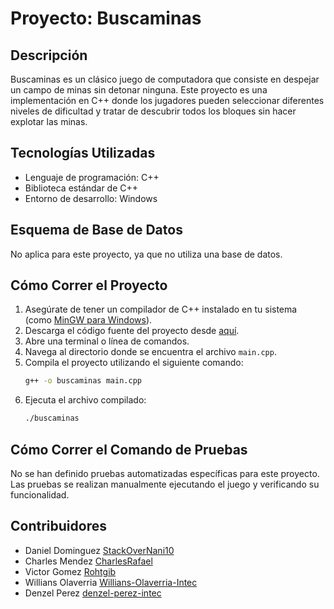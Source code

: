 # Proyecto: Buscaminas

## Descripción
Buscaminas es un clásico juego de computadora que consiste en despejar un campo de minas sin detonar ninguna. Este proyecto es una implementación en C++ donde los jugadores pueden seleccionar diferentes niveles de dificultad y tratar de descubrir todos los bloques sin hacer explotar las minas.

## Tecnologías Utilizadas
- Lenguaje de programación: C++
- Biblioteca estándar de C++
- Entorno de desarrollo: Windows

## Esquema de Base de Datos
No aplica para este proyecto, ya que no utiliza una base de datos.

## Cómo Correr el Proyecto
1. Asegúrate de tener un compilador de C++ instalado en tu sistema (como [MinGW para Windows](https://www.mingw-w64.org/)).
2. Descarga el código fuente del proyecto desde [aquí](https://github.com/CharlesRafael/GrupoB_AdminConfig.git).
3. Abre una terminal o línea de comandos.
4. Navega al directorio donde se encuentra el archivo `main.cpp`.
5. Compila el proyecto utilizando el siguiente comando:
   ```sh
   g++ -o buscaminas main.cpp
   ```
6. Ejecuta el archivo compilado:
   ```sh
   ./buscaminas
   ```

## Cómo Correr el Comando de Pruebas
No se han definido pruebas automatizadas específicas para este proyecto. Las pruebas se realizan manualmente ejecutando el juego y verificando su funcionalidad.

## Contribuidores
- Daniel Dominguez [StackOverNani10](https://github.com/StackOverNani10)
- Charles Mendez [CharlesRafael](https://github.com/CharlesRafael)
- Victor Gomez [Rohtgib](https://github.com/Rohtgib)
- Willians Olaverria [Willians-Olaverria-Intec](https://github.com/Willians-Olaverria-Intec)
- Denzel Perez [denzel-perez-intec](https://github.com/denzel-perez-intec)